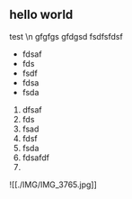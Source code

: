 ## hello world
test \n
gfgfgs
gfdgsd
fsdfsfdsf
- fdsaf
- fds
- fsdf
- fdsa
- fsda
1. dfsaf
2. fds
3. fsad
4. fdsf
5. fsda
6. fdsafdf
7. 
![[./IMG/IMG_3765.jpg]]